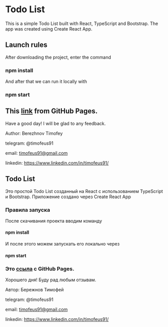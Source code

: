 # Todo List

This is a simple Todo List built with React, TypeScript and Bootstrap.
The app was created using Create React App.

## Launch rules

After downloading the project, enter the command

### npm install

And after that we can run it locally with

### npm start

## This [link](https://timofeus91.github.io/todolist-react-typescript/) from GitHub Pages.


Have a good day! I will be glad to any feedback.

Author: Berezhnov Timofey

telegram: @timofeus91

email: timofeus91@gmail.com

linkedin: https://www.linkedin.com/in/timofeus91/

## Todo List

Это простой Todo List созданный на React с использованием TypeScript и Bootstrap.
Приложение создано через Create React App

### Правила запуска

После скачивания проекта вводим команду

#### npm install

И после этого можем запускать его локально через

#### npm start


### Это [ссыла](https://timofeus91.github.io/todolist-react-typescript/) с GitHub Pages.


Хорошего дня! Буду рад любым отзывам.

Автор: Бережнов Тимофей

telegram: @timofeus91

email: timofeus91@gmail.com

linkedin: https://www.linkedin.com/in/timofeus91/ 


